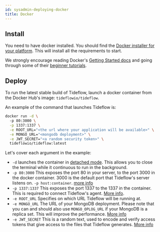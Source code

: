 ```yaml
---
id: sysadmin-deploying-docker
title: Docker
---
```


## Install

You need to have docker installed. You should find the [Docker installer for your platform](https://www.docker.com/products/overview). This will install all the requirements to start.

We strongly encourage reading Docker's [Getting Started docs](https://docs.docker.com/) and going through some of their [beginner tutorials](https://docs.docker.com/learn/).

## Deploy

To run the latest stable build of Tideflow, launch a docker container from the
Docker Hub's image: `tideflowio/tideflow`.

An example of the command that launches Tideflow is:

```bash
docker run -d \ 
  -p 80:3000 \
  -p 1337:1337 \
  -e ROOT_URL="<the url where your application will be available>" \
  -e MONGO_URL="<mongodb deployment>" \
  -e JWT_SECRET="<a random security token>" \
  tideflowio/tideflow:latest
```

Let's cover each argument in the example:

- `-d` launches the container in [detached mode](https://docs.docker.com/engine/reference/run/#detached-vs-foreground). This allows you to close the terminal while it
continuous to run in the background.
- `-p 80:3000` This exposes the port 80 in your server, to the port 3000 in the
docker container. 3000 is the default port that Tideflow's server listens on. `-p host:container`.
[more info](https://docs.docker.com/engine/reference/run/#expose-incoming-ports)
- `-p 1337:1337` This exposes the port 1337 to the 1337 in the container. This
is required to connect Tideflow's agent. [More info](/docs/services-agent).
- `-e ROOT_URL` Specifies on which URL Tideflow will be running at.
- `-e MONGO_URL` The URL of your MongoDB deployment. Please note that you can
and should also use `MONGO_OPLOG_URL` if your MongoDB is a replica set. This
will improve the performance. [More info](https://themeteorchef.com/snippets/setting-up-mongodb-oplog-tailing/)
- `-e JWT_SECRET` This is a random text, used to encode and verify access tokens
that give access to the files that Tideflow generates. [More info](/docs/services-agent#working-with-files)
